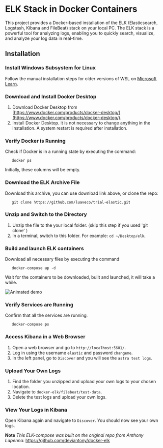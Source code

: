 # ELK Stack in Docker Containers

This project provides a Docker-based installation of the ELK (Elasticsearch, Logstash, Kibana and FileBeat) stack on your local PC. The ELK stack is a powerful tool for analyzing logs, enabling you to quickly search, visualize, and analyze your log data in real-time.

## Installation

### Install Windows Subsystem for Linux

Follow the manual installation steps for older versions of WSL on [Microsoft Learn](https://docs.microsoft.com/en-us/windows/wsl/install-manual).

### Download and Install Docker Desktop

1. Download Docker Desktop from [https://www.docker.com/products/docker-desktop/](https://www.docker.com/products/docker-desktop/).
2. Install Docker Desktop. It is not necessary to change anything in the installation. A system restart is required after installation.

### Verify Docker is Running

Check if Docker is in a running state by executing the command: 
 ```console
    docker ps
 ```
Initially, these columns will be empty.

### Download the ELK Archive File

Download this archive, you can use download link above, or clone the repo:
 ```console
    git clone https://github.com/luaveco/trial-elastic.git
 ```

### Unzip and Switch to the Directory

1. Unzip the file to the your local folder. (skip this step if you used 'git clone' )
2. In a terminal, switch to this folder. For example: `cd ~/Desktop/elk`.

### Build and launch ELK containers

Download all necessary files by executing the command 
 ```console
	docker-compose up -d
 ```

Wait for the containers to be downloaded, built and launched, it will take a while.

![Animated demo](https://user-images.githubusercontent.com/3299086/155972072-0c89d6db-707a-47a1-818b-5f976565f95a.gif)

### Verify Services are Running

Confirm that all the services are running.
 ```console
	docker-compose ps 
 ```

### Access Kibana in a Web Browser

1. Open a web browser and go to `http://localhost:5601/`.
2. Log in using the username `elastic` and password `changeme`.
3. In the left panel, go to `Discover` and you will see the `astra test logs`.

### Upload Your Own Logs

1. Find the folder you unzipped and upload your own logs to your chosen location.
2. Navigate to `docker-elk/filebeat/test-data`.
3. Delete the test logs and upload your own logs.

### View Your Logs in Kibana

Open Kibana again and navigate to `Discover`. You should now see your own logs.


**Note**
*This ELK-compose was built on the original repo from Anthony Lapenna:*
https://github.com/deviantony/docker-elk
